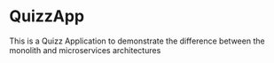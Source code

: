 # QuizzApp
This is a Quizz Application to demonstrate the difference between the monolith and microservices architectures
